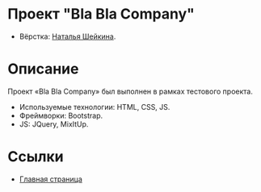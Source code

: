 Проект "Bla Bla Company"
==========
- Вёрстка: [Наталья Шейкина](https://github.com/Natasha-cyber).

Описание
===========
Проект «Bla Bla Company» был выполнен в рамках тестового проекта.
- Используемые технологии: HTML, CSS, JS.
- Фреймворки: Bootstrap.
- JS: JQuery, MixItUp.

Ссылки
==========
- [Главная страница](https://natasha-cyber.github.io/B-project/)
